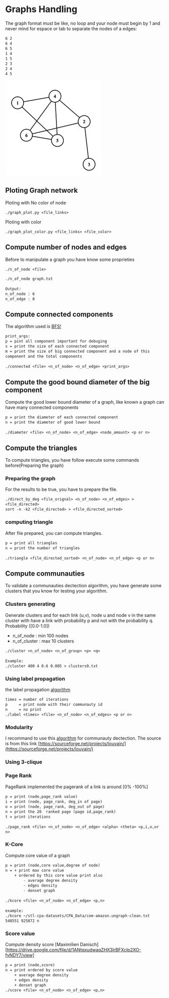 # Graphs Handling

The graph format must be like, no loop and your node must begin 
by 1 and never mind for espace or tab to separate the nodes of a edges:
```
6 2
6 4
6 5
1 4
1 5
2 3
2 4
4 5
```
![Graph of ./data/test.txt](graph.png)

## Ploting Graph network

Ploting with No color of node

```
./graph_plot.py <file_links>
```

Ploting with color
```
./graph_plot_color.py <file_links> <file_color>
```

## Compute number of nodes and edges 
Before to manipulate a graph you have know some proprieties
```
./n_of_node <file>
```

``` example:
./n_of_node graph.txt

Output:
n_of_node : 6
n_of_edge : 8
```

## Compute connected components
The algorithm used is [BFS!](https://en.wikipedia.org/wiki/Breadth-first_search)
```
print_args:
p = pint all component important for debuging
s = print the size of each connected component
m = print the size of big connected component and a node of this component and the total components

./connected <file> <n_of_node> <n_of_edge> <print_args>
```

## Compute the good bound diameter of the big component
Compute the good lower bound diameter of a graph, like known a graph can have many 
connected components
```
p = print the diameter of each connected component
n = print the diameter of good lower bound

./diameter <file> <n_of_node> <n_of_edge> <node_amount> <p or n>
```

## Compute the triangles
To compute triangles, you have follow execute some commands before(Preparing the graph)

### Preparing the graph
For the results to be true, you have to prepare the file.
```
./direct_by_deg <file_orignal> <n_of_node> <n_of_edges> > <file_directed>
sort -n -k2 <file_directed> > <file_directed_sorted>
```

### computing triangle
After file prepared, you can compute triangles.
```
p = print all triangles
n = print the number of triangles

./triangle <file_directed_sorted> <n_of_node> <n_of_edge> <p or n>
```

## Compute communauties

To validate a communauties dectection algorithm, you have generate some clusters that you know
for testing your algorithm.

### Clusters generating

Generate clusters and for each link (u,v), node u and node v in the same cluster with
have a link with probability p and not with the probability q. Probability ([0.0-1.0])

+ n_of_node    : min 100 nodes
+ n_of_cluster : max 10 clusters

```
./cluster <n_of_node> <n_of_group> <p> <q>

Example:
./cluster 400 4 0.6 0.005 > clusters0.txt
```


### Using label propagation

the label propagation
[algorithm ](https://en.wikipedia.org/wiki/Label_propagation_algorithm)

```
times = number of iterations
p     = print node with their communauty id
n     = no print 
./label <times> <file> <n_of_node> <n_of_edges> <p or n>
```

### Modularity 
I recommand to use this [algorithm](https://fr.wikipedia.org/wiki/Méthode_de_Louvain) for communauty dectection.
The source is from this link [https://sourceforge.net/projects/louvain/](https://sourceforge.net/projects/louvain/)

### Using 3-clique

### Page Rank
PageRank implemented the pagerank of a link is around [0% -100%]

```
p = print (node,page_rank value)
i = print (node, page_rank, deg_in of page) 
o = print (node, page_rank, deg_out of page)
n = print the 20  ranked page (page id,page_rank)
t = print iterations

./page_rank <file> <n_of_node> <n_of_edge> <alpha> <theta> <p,i,o,or n>
```

### K-Core
Compute core value of a graph
```
p = print (node,core value,degree of node)
n = + print max core value 
    + ordered by this core value print also
        - average degree density
        - edges density
        - denset graph

./kcore <file> <n_of_node> <n_of_edge> <p,n>

example:
./kcore ~/stl-cpa-datasets/CPA_Data/com-amazon.ungraph-clean.txt 548551 925872 n
```

### Score value
Compute density score [Maximilien Danisch][https://drive.google.com/file/d/1ANtqxudwaqZHX3lrBFXclp2XO-fyNDY7/view]
```
p = print (node,score)
n = print ordered by score value
    + average degree density
    + edges density
    + denset graph
./score <file> <n_of_node> <n_of_edge> <p,n>
``` 